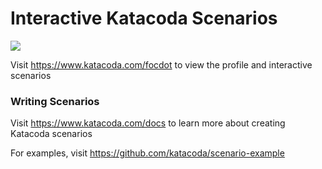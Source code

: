 # Interactive Katacoda Scenarios

[![](http://shields.katacoda.com/katacoda/focdot/count.svg)](https://www.katacoda.com/focdot "Get your profile on Katacoda.com")

Visit https://www.katacoda.com/focdot to view the profile and interactive scenarios

### Writing Scenarios
Visit https://www.katacoda.com/docs to learn more about creating Katacoda scenarios

For examples, visit https://github.com/katacoda/scenario-example
